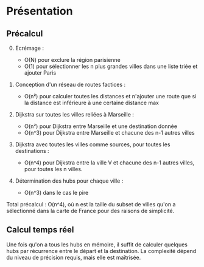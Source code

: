 # Présentation

## Précalcul

0. Ecrémage :
    * O(N) pour exclure la région parisienne
    * O(1) pour sélectionner les n plus grandes villes dans une liste triée et ajouter Paris

1. Conception d'un réseau de routes factices :
    * O(n²) pour calculer toutes les distances et n'ajouter une route que si la distance est inférieure à une certaine distance max

2. Dijkstra sur toutes les villes reliées à Marseille :
    * O(n²) pour Dijkstra entre Marseille et une destination donnée
    * O(n^3) pour Dijkstra entre Marseille et chacune des n-1 autres villes

3. Dijkstra avec toutes les villes comme sources, pour toutes les destinations :
    * O(n^4) pour Dijkstra entre la ville V et chacune des n-1 autres villes, pour toutes les n villes.

4. Détermination des hubs pour chaque ville :
    * O(n^3) dans le cas le pire

Total précalcul : O(n^4), où n est la taille du subset de villes qu'on a sélectionné dans la carte de France pour des raisons de simplicité.

## Calcul temps réel

Une fois qu'on a tous les hubs en mémoire, il suffit de calculer quelques hubs par récurrence entre le départ et la destination. La complexité dépend du niveau de précision requis, mais elle est maîtrisée.
